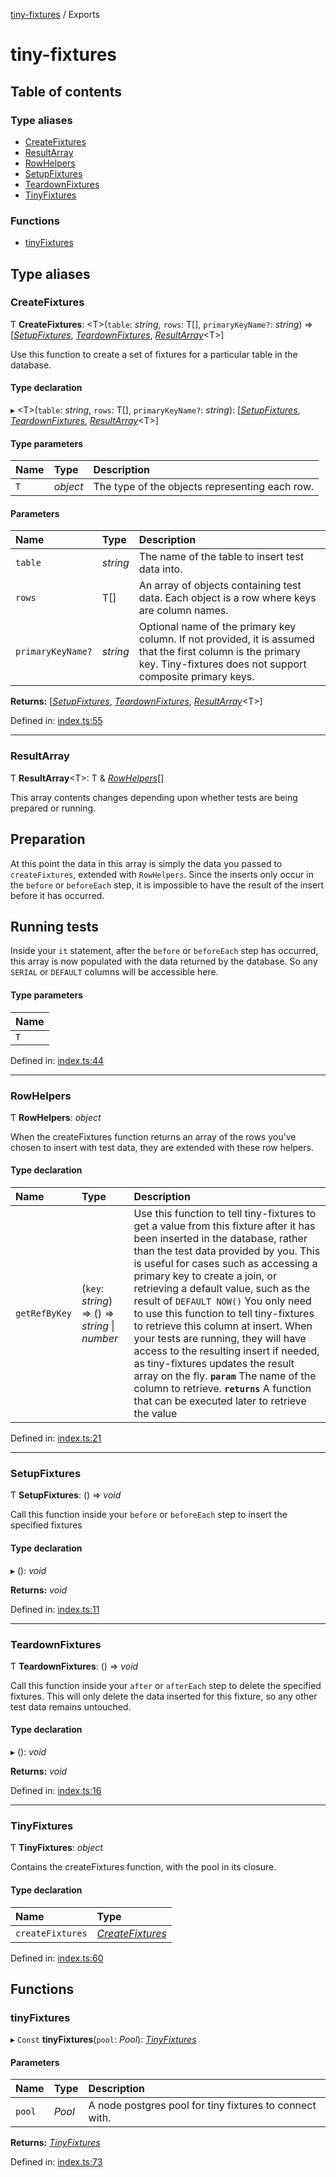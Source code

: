 [tiny-fixtures](README.md) / Exports

# tiny-fixtures

## Table of contents

### Type aliases

- [CreateFixtures](modules.md#createfixtures)
- [ResultArray](modules.md#resultarray)
- [RowHelpers](modules.md#rowhelpers)
- [SetupFixtures](modules.md#setupfixtures)
- [TeardownFixtures](modules.md#teardownfixtures)
- [TinyFixtures](modules.md#tinyfixtures)

### Functions

- [tinyFixtures](modules.md#tinyfixtures)

## Type aliases

### CreateFixtures

Ƭ **CreateFixtures**: <T\>(`table`: *string*, `rows`: T[], `primaryKeyName?`: *string*) => [[*SetupFixtures*](modules.md#setupfixtures), [*TeardownFixtures*](modules.md#teardownfixtures), [*ResultArray*](modules.md#resultarray)<T\>]

Use this function to create a set of fixtures for a particular table in the database.

#### Type declaration

▸ <T\>(`table`: *string*, `rows`: T[], `primaryKeyName?`: *string*): [[*SetupFixtures*](modules.md#setupfixtures), [*TeardownFixtures*](modules.md#teardownfixtures), [*ResultArray*](modules.md#resultarray)<T\>]

#### Type parameters

| Name | Type | Description |
| :------ | :------ | :------ |
| `T` | *object* | The type of the objects representing each row. |

#### Parameters

| Name | Type | Description
| :------ | :------ | :------ |
| `table` | *string* | The name of the table to insert test data into. |
| `rows` | T[] | An array of objects containing test data. Each object is a row where keys are column names. | 
| `primaryKeyName?` | *string* | Optional name of the primary key column. If not provided, it is assumed that the first column is the primary key. Tiny-fixtures does not support composite primary keys. |

**Returns:** [[*SetupFixtures*](modules.md#setupfixtures), [*TeardownFixtures*](modules.md#teardownfixtures), [*ResultArray*](modules.md#resultarray)<T\>]

Defined in: [index.ts:55](https://github.com/Antman261/tiny-fixtures/blob/ef9e542/src/index.ts#L55)

___

### ResultArray

Ƭ **ResultArray**<T\>: T & [*RowHelpers*](modules.md#rowhelpers)[]

 This array contents changes depending upon whether tests are being prepared or running.

 ## Preparation
 At this point the data in this array is simply the data you passed to `createFixtures`, extended with `RowHelpers`. Since the inserts only occur in the `before` or `beforeEach` step, it is impossible to have the result of the insert before it has occurred.

 ## Running tests
 Inside your `it` statement, after the `before` or `beforeEach` step has occurred, this array is now populated with the data returned by the database. So any `SERIAL` or `DEFAULT` columns will be accessible here.

#### Type parameters

| Name |
| :------ |
| `T` |

Defined in: [index.ts:44](https://github.com/Antman261/tiny-fixtures/blob/ef9e542/src/index.ts#L44)

___

### RowHelpers

Ƭ **RowHelpers**: *object*

When the createFixtures function returns an array of the rows you've chosen to insert with test data, they are extended with these row helpers.

#### Type declaration

| Name | Type | Description |
| :------ | :------ | :------ |
| `getRefByKey` | (`key`: *string*) => () => *string* \| *number* | Use this function to tell tiny-fixtures to get a value from this fixture after it has been inserted in the database, rather than the test data provided by you.  This is useful for cases such as accessing a primary key to create a join, or retrieving a default value, such as the result of `DEFAULT NOW()`  You only need to use this function to tell tiny-fixtures to retrieve this column at insert. When your tests are running, they will have access to the resulting insert if needed, as tiny-fixtures updates the result array on the fly.  **`param`** The name of the column to retrieve.  **`returns`** A function that can be executed later to retrieve the value |

Defined in: [index.ts:21](https://github.com/Antman261/tiny-fixtures/blob/ef9e542/src/index.ts#L21)

___

### SetupFixtures

Ƭ **SetupFixtures**: () => *void*

Call this function inside your `before` or `beforeEach` step to insert the specified fixtures

#### Type declaration

▸ (): *void*

**Returns:** *void*

Defined in: [index.ts:11](https://github.com/Antman261/tiny-fixtures/blob/ef9e542/src/index.ts#L11)

___

### TeardownFixtures

Ƭ **TeardownFixtures**: () => *void*

Call this function inside your `after` or `afterEach` step to delete the specified fixtures. This will only delete the data inserted for this fixture, so any other test data remains untouched.

#### Type declaration

▸ (): *void*

**Returns:** *void*

Defined in: [index.ts:16](https://github.com/Antman261/tiny-fixtures/blob/ef9e542/src/index.ts#L16)

___

### TinyFixtures

Ƭ **TinyFixtures**: *object*

Contains the createFixtures function, with the pool in its closure.

#### Type declaration

| Name | Type |
| :------ | :------ |
| `createFixtures` | [*CreateFixtures*](modules.md#createfixtures) |

Defined in: [index.ts:60](https://github.com/Antman261/tiny-fixtures/blob/ef9e542/src/index.ts#L60)

## Functions

### tinyFixtures

▸ `Const` **tinyFixtures**(`pool`: *Pool*): [*TinyFixtures*](modules.md#tinyfixtures)

#### Parameters

| Name | Type | Description |
| :------ | :------ | :------ |
| `pool` | *Pool* | A node postgres pool for tiny fixtures to connect with. |

**Returns:** [*TinyFixtures*](modules.md#tinyfixtures)

Defined in: [index.ts:73](https://github.com/Antman261/tiny-fixtures/blob/ef9e542/src/index.ts#L73)
